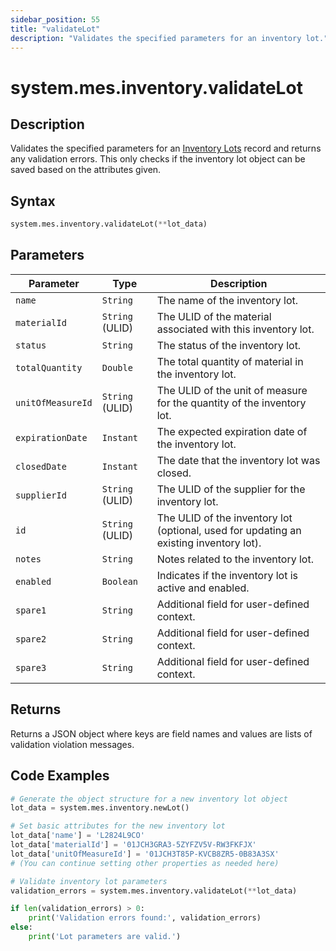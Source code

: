 ```yaml
---
sidebar_position: 55
title: "validateLot"
description: "Validates the specified parameters for an inventory lot."
---
```


# system.mes.inventory.validateLot

## Description

Validates the specified parameters for an [Inventory Lots](../../data-model/inventory-model/inventory-lot) record and returns any validation errors. 
This only checks if the inventory lot object can be saved based on the attributes given.

## Syntax
```python
system.mes.inventory.validateLot(**lot_data)
```

## Parameters

| Parameter          | Type            | Description                                                                            |
|--------------------|-----------------|----------------------------------------------------------------------------------------|
| `name`             | `String`        | The name of the inventory lot.                                                         |
| `materialId`       | `String` (ULID) | The ULID of the material associated with this inventory lot.                           |
| `status`           | `String`        | The status of the inventory lot.                                                       |
| `totalQuantity`    | `Double`        | The total quantity of material in the inventory lot.                                   |
| `unitOfMeasureId`  | `String` (ULID) | The ULID of the unit of measure for the quantity of the inventory lot.                 |
| `expirationDate`   | `Instant`       | The expected expiration date of the inventory lot.                                     |
| `closedDate`       | `Instant`       | The date that the inventory lot was closed.                                            |
| `supplierId`       | `String` (ULID) | The ULID of the supplier for the inventory lot.                                        |
| `id`               | `String` (ULID) | The ULID of the inventory lot (optional, used for updating an existing inventory lot). |
| `notes`            | `String`        | Notes related to the inventory lot.                                                    |
| `enabled`          | `Boolean`       | Indicates if the inventory lot is active and enabled.                                  |
| `spare1`           | `String`        | Additional field for user-defined context.                                             |
| `spare2`           | `String`        | Additional field for user-defined context.                                             |
| `spare3`           | `String`        | Additional field for user-defined context.                                             |

## Returns

Returns a JSON object where keys are field names and values are lists of validation violation messages.

## Code Examples

```python
# Generate the object structure for a new inventory lot object
lot_data = system.mes.inventory.newLot()

# Set basic attributes for the new inventory lot
lot_data['name'] = 'L2824L9CO'
lot_data['materialId'] = '01JCH3GRA3-5ZYFZV5V-RW3FKFJX'
lot_data['unitOfMeasureId'] = '01JCH3T85P-KVCB8ZR5-0B83A3SX'
# (You can continue setting other properties as needed here)

# Validate inventory lot parameters
validation_errors = system.mes.inventory.validateLot(**lot_data)

if len(validation_errors) > 0:
    print('Validation errors found:', validation_errors)
else:
    print('Lot parameters are valid.')
```